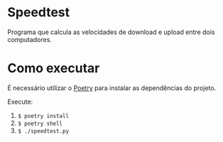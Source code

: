 # Speedtest

Programa que calcula as velocidades de download e upload entre dois computadores.

# Como executar
É necessário utilizar o [Poetry](https://python-poetry.org/) para instalar as dependências do projeto.

Execute:

1) `$ poetry install`
2) `$ poetry shell`
2) `$ ./speedtest.py`
